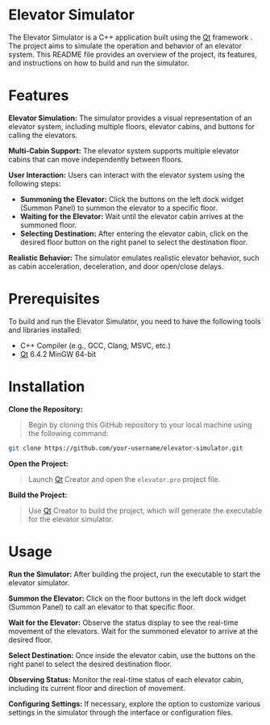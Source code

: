 # Elevator Simulator
The Elevator Simulator is a C++ application built using the [Qt](https://qt.io) framework . The project aims to simulate the operation and behavior of an elevator system. This README file provides an overview of the project, its features, and instructions on how to build and run the simulator.

# Features
**Elevator Simulation:** The simulator provides a visual representation of an elevator system, including multiple floors, elevator cabins, and buttons for calling the elevators.

**Multi-Cabin Support:** The elevator system supports multiple elevator cabins that can move independently between floors.

**User Interaction:** Users can interact with the elevator system using the following steps:
 - **Summoning the Elevator:** Click the buttons on the left dock widget (Summon Panel) to summon the elevator to a specific floor.
 - **Waiting for the Elevator:** Wait until the elevator cabin arrives at the summoned floor.
 - **Selecting Destination:** After entering the elevator cabin, click on the desired floor button on the right panel to select the destination floor.

**Realistic Behavior:** The simulator emulates realistic elevator behavior, such as cabin acceleration, deceleration, and door open/close delays.

<!-- Configurable Settings: The simulator allows customization of parameters like the number of floors, elevator speed, door open/close times, etc. -->

<!-- Status Display: Information about the current status of each elevator cabin, such as its location and direction, is displayed in real-time. -->

# Prerequisites
To build and run the Elevator Simulator, you need to have the following tools and libraries installed:
- C++ Compiler (e.g., GCC, Clang, MSVC, etc.)
- [Qt](https://qt.io) 6.4.2 MinGW 64-bit


# Installation
**Clone the Repository:**
> Begin by cloning this GitHub repository to your local machine using the following command:
```bash
git clone https://github.com/your-username/elevator-simulator.git
```

**Open the Project:**
> Launch [Qt](https://qt.io) Creator and open the `elevator.pro` project file.

**Build the Project:**
> Use [Qt](https://qt.io) Creator to build the project, which will generate the executable for the elevator simulator.

# Usage
**Run the Simulator:** After building the project, run the executable to start the elevator simulator.

**Summon the Elevator:** Click on the floor buttons in the left dock widget (Summon Panel) to call an elevator to that specific floor.

**Wait for the Elevator:** Observe the status display to see the real-time movement of the elevators. Wait for the summoned elevator to arrive at the desired floor.

**Select Destination:** Once inside the elevator cabin, use the buttons on the right panel to select the desired destination floor.

**Observing Status:** Monitor the real-time status of each elevator cabin, including its current floor and direction of movement.

**Configuring Settings:** If necessary, explore the option to customize various settings in the simulator through the interface or configuration files.


